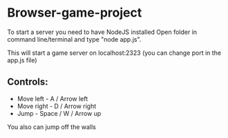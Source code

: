 # Browser-game-project

To start a server you need to have NodeJS installed
Open folder in command line/terminal and type "node app.js".

This will start a game server on localhost:2323 (you can change port in the app.js file)

## Controls:
 * Move left - A / Arrow left
 * Move right - D / Arrow right
 * Jump - Space / W / Arrow up
  
You also can jump off the walls
  
